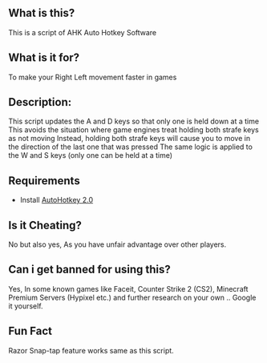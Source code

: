 ## What is this?
This is a script of AHK Auto Hotkey Software
## What is it for?
To make your Right Left movement faster in games
## Description:
This script updates the A and D keys so that only one is held down at a time
This avoids the situation where game engines treat holding both strafe keys as not moving
Instead, holding both strafe keys will cause you to move in the direction of the last one that was pressed
The same logic is applied to the W and S keys (only one can be held at a time)
## Requirements
- Install [AutoHotkey 2.0](https://www.autohotkey.com/)
## Is it Cheating?
No but also yes, As you have unfair advantage over other players.
## Can i get banned for using this?
Yes, In some known games like Faceit, Counter Strike 2 (CS2), Minecraft Premium Servers (Hypixel etc.) and further research on your own .. Google it yourself.
## Fun Fact
Razor Snap-tap feature works same as this script.
